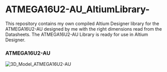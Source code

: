 # ATMEGA16U2-AU_AltiumLibrary-
This repository contains my own compiled Altium Designer library for the ATMEGA16U2-AU designed by me with the right dimensions read from the Datasheets. The ATMEGA16U2-AU Library is ready for use in Altium Designer.

### ATMEGA16U2-AU
![3D_Model_ATMEGA16U2-AU](https://user-images.githubusercontent.com/57021975/91994075-108a5080-ed2e-11ea-89f2-0bd0cff4f316.JPG)
